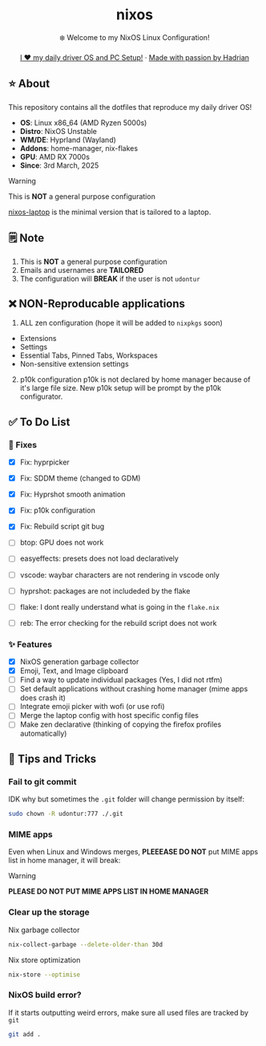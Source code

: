 <div align="center">
  <h1 align="center">nixos</h3>
  <p align="center">
    ❄️ Welcome to my NixOS Linux Configuration! 
    <br />
    <br />
    <a href="https://hadrian.cc">I ❤️ my daily driver OS and PC Setup!</a>
    ·
    <a href="https://hadrian.cc">Made with passion by Hadrian</a>
  </p>
</div>

## ⭐ About
This repository contains all the dotfiles that reproduce my daily driver OS!
- **OS**: Linux x86_64 (AMD Ryzen 5000s)
- **Distro**: NixOS Unstable
- **WM/DE**: Hyprland (Wayland)
- **Addons**: home-manager, nix-flakes
- **GPU**: AMD RX 7000s
- **Since**: 3rd March, 2025

> [!WARNING]  
> This is **NOT** a general purpose configuration

[nixos-laptop](https://github.com/udontur/nixos-laptop) is the minimal version that is tailored to a laptop. 

## 🗒️ Note
1. This is **NOT** a general purpose configuration
2. Emails and usernames are **TAILORED** 
3. The configuration will **BREAK** if the user is not ```udontur``` 

## ❌ NON-Reproducable applications
1. ALL zen configuration (hope it will be added to ```nixpkgs``` soon)
  - Extensions
  - Settings
  - Essential Tabs, Pinned Tabs, Workspaces
  - Non-sensitive extension settings
2. p10k configuration
p10k is not declared by home manager because of it's large file size. New p10k setup will be prompt by the p10k configurator.

## ✅ To Do List
### 🚧 Fixes
- [x] Fix: hyprpicker
- [x] Fix: SDDM theme (changed to GDM)
- [x] Fix: Hyprshot smooth animation
- [x] Fix: p10k configuration
- [x] Fix: Rebuild script git bug
- [ ] btop: GPU does not work
- [ ] easyeffects: presets does not load declaratively
- [ ] vscode: waybar characters are not rendering in vscode only
- [ ] hyprshot: packages are not includeded by the flake
- [ ] flake: I dont really understand what is going in the `flake.nix`
- [ ] reb: The error checking for the rebuild script does not work


### ✨ Features
- [x] NixOS generation garbage collector
- [x] Emoji, Text, and Image clipboard
- [ ] Find a way to update individual packages (Yes, I did not rtfm)
- [ ] Set default applications without crashing home manager (mime apps does crash it)
- [ ] Integrate emoji picker with wofi (or use rofi)
- [ ] Merge the laptop config with host specific config files
- [ ] Make zen declarative (thinking of copying the firefox profiles automatically)

## 🤨 Tips and Tricks
### Fail to git commit
IDK why but sometimes the `.git` folder will change permission by itself:
```bash
sudo chown -R udontur:777 ./.git
```

### MIME apps
Even when Linux and Windows merges, **PLEEEASE DO NOT** put MIME apps list in home manager, it will break:
> [!WARNING]  
> **PLEASE DO NOT PUT MIME APPS LIST IN HOME MANAGER**

### Clear up the storage
Nix garbage collector
```bash
nix-collect-garbage --delete-older-than 30d
```
Nix store optimization
```bash
nix-store --optimise
```

### NixOS build error?
If it starts outputting weird errors, make sure all used files are tracked by `git`
```bash
git add .
```